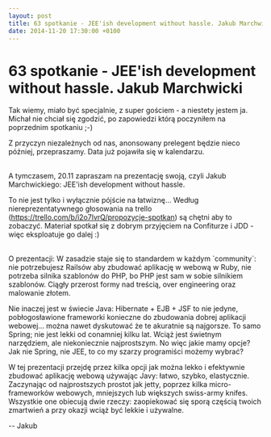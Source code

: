 ```yaml
---
layout: post
title: 63 spotkanie - JEE'ish development without hassle. Jakub Marchwicki
date: 2014-11-20 17:30:00 +0100
---
```

# 63 spotkanie - JEE'ish development without hassle. Jakub Marchwicki

<p>Tak wiemy, miało być specjalnie, z super gościem - a niestety jestem ja. Michał nie chciał się zgodzić, po zapowiedzi którą poczyniłem na poprzednim spotkaniu ;-)</p> <p>Z przyczyn niezależnych od nas, anonsowany prelegent będzie nieco później, przepraszamy. Data już pojawiła się w kalendarzu.</p> <p><br/>A tymczasem, 20.11 zapraszam na prezentację swoją, czyli Jakub Marchwickiego: JEE'ish development without hassle.</p> <p>To nie jest tylko i wyłącznie pójście na łatwiznę... Według niereprezentatywnego głosowania na trello (<a href="https://trello.com/b/i2o7lvrQ/propozycje-spotkan" class="linkified">https://trello.com/b/i2o7lvrQ/propozycje-spotkan</a>) są chętni aby to zobaczyć. Materiał spotkał się z dobrym przyjęciem na Confiturze i JDD - więc eksploatuje go dalej :)</p> <p><br/>O prezentacji: W zasadzie staje się to standardem w każdym `community`: nie potrzebujesz Railsów aby zbudować aplikację w webową w Ruby, nie potrzeba silnika szablonów do PHP, bo PHP jest sam w sobie silnikiem szablonów. Ciągły przerost formy nad treścią, over engineering oraz malowanie złotem.</p> <p>Nie inaczej jest w świecie Java: Hibernate + EJB + JSF to nie jedyne, pobłogosławione frameworki konieczne do zbudowania dobrej aplikacji webowej... można nawet dyskutować że te akuratnie są najgorsze. To samo Spring; nie jest lekki od conamniej kilku lat. Wciąż jest świetnym narzędziem, ale niekoniecznie najprostszym. No więc jakie mamy opcje? Jak nie Spring, nie JEE, to co my szarzy programiści możemy wybrać?</p> <p>W tej prezentacji przejdę przez kilka opcji jak można lekko i efektywnie zbudować aplikację webową używając Javy: łatwo, szybko, elastycznie. Zaczynając od najprostszych prostot jak jetty, poprzez kilka micro-frameworków webowych, mniejszych lub większych swiss-army knifes. Wszystkie one obiecują dwie rzeczy: zaopiekować się sporą częścią twoich zmartwień a przy okazji wciąż być lekkie i używalne.</p> <p>-- Jakub</p>

